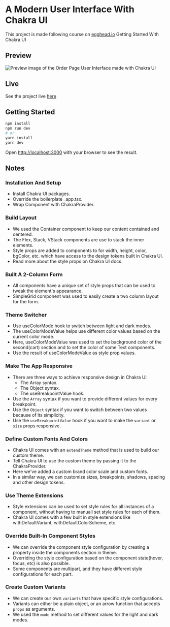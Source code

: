 # A Modern User Interface With Chakra UI

This project is made following course on [egghead.io](https://egghead.io/courses/build-a-modern-user-interface-with-chakra-ui-fac68106) Getting Started With Chakra UI

## Preview

![Preview image of the Order Page User Interface made with Chakra UI](./public/image/preview.png)

## Live

See the project live [here](https://chakra-order-page.vercel.app)

## Getting Started

```bash
npm install
npm run dev
# or
yarn install
yarn dev
```

Open [http://localhost:3000](http://localhost:3000) with your browser to see the result.

## Notes

### Installation And Setup

- Install Chakra UI packages.
- Override the boilerplate \_app.tsx.
- Wrap Component with ChakraProvider.

### Build Layout

- We used the Container component to keep our content contained and centered.
- The Flex, Stack, VStack components are use to stack the inner elements.
- Style props are added to components to for width, height, color, bgColor, etc. which have access to the design tokens built in Chakra UI.
- Read more about the style props on Chakra UI docs.

### Built A 2-Column Form

- All components have a unique set of style props that can be used to tweak the element's appearance.
- SimpleGrid component was used to easily create a two column layout for the form.

### Theme Switcher

- Use useColorMode hook to switch between light and dark modes.
- The useColorModeValue helps use different color values based on the current color mode.
- Here, useColorModeValue was used to set the background color of the second(cart) section and to set the color of some Text components.
- Use the result of useColorModeValue as style prop values.

### Make The App Responsive

- There are three ways to achieve responsive design in Chakra UI
  - The Array syntax.
  - The Object syntax.
  - The useBreakpointValue hook.
- Use the `Array` syntax if you want to provide different values for every breakpoint.
- Use the `Object` syntax if you want to switch between two values because of its simplicity.
- Use the `useBreakpointValue` hook if you want to make the `variant` or `size` props responsive.

### Define Custom Fonts And Colors

- Chakra UI comes with an `extendTheme` method that is used to build our custom theme.
- Tell Chakra UI to use the custom theme by passing it to the ChakraProvider.
- Here we've added a custom brand color scale and custom fonts.
- In a similar way, we can customize sizes, breakpoints, shadows, spacing and other design tokens.

### Use Theme Extensions

- Style extensions can be used to set style rules for all instances of a component, without having to manuall set style rules for each of them.
- Chakra UI comes with a few built in style extensions like withDefaultVariant, withDefaultColorScheme, etc.

### Override Built-In Component Styles

- We can override the component style configuration by creating a property inside the components section in theme.
- Overriding the style configuration based on the component state(hover, focus, etc) is also possible.
- Some components are multipart, and they have different style configurations for each part.

### Create Custom Variants

- We can create our own `variants` that have specific style configurations.
- Variants can either be a plain object, or an arrow function that accepts `props` as arguments.
- We used the `mode` method to set different values for the light and dark modes.
